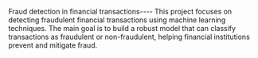 
Fraud detection in financial transactions----
This project focuses on detecting fraudulent financial transactions using machine learning techniques. The main goal is to build a robust model that can classify transactions as fraudulent or non-fraudulent, helping financial institutions prevent and mitigate fraud.

